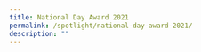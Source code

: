 ```yaml
---
title: National Day Award 2021
permalink: /spotlight/national-day-award-2021/
description: ""
---
```

